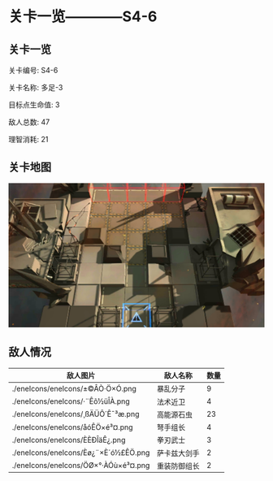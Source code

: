 # 关卡一览————S4-6


## 关卡一览

关卡编号: S4-6

关卡名称: 多足-3

目标点生命值: 3

敌人总数: 47

理智消耗: 21


## 关卡地图
![S4-6](./oprMap/S4-6.png)

## 敌人情况

| 敌人图片 | 敌人名称 | 数量  |
|---------|-----|-----|
| ./eneIcons/eneIcons/±©ÂÒ·Ö×Ó.png| 暴乱分子  |   9  |
| ./eneIcons/eneIcons/·¨Êõ½üÎÀ.png| 法术近卫  |   4  |
| ./eneIcons/eneIcons/¸ßÄÜÔ´Ê¯³æ.png| 高能源石虫  |   23  |
| ./eneIcons/eneIcons/åóÊÖ×é³¤.png| 弩手组长  |   4  |
| ./eneIcons/eneIcons/È­ÈÐÎäÊ¿.png| 拳刃武士  |   3  |
| ./eneIcons/eneIcons/Èø¿¨×È´ó½£ÊÖ.png| 萨卡兹大剑手  |   2  |
| ./eneIcons/eneIcons/ÖØ×°·ÀÓù×é³¤.png| 重装防御组长  |   2  |
